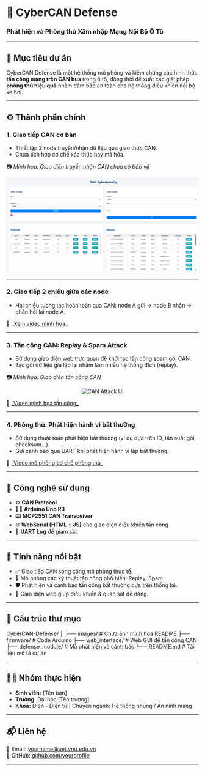 # 🚗 CyberCAN Defense  
### Phát hiện và Phòng thủ Xâm nhập Mạng Nội Bộ Ô Tô

---

## 📌 Mục tiêu dự án

CyberCAN Defense là một hệ thống mô phỏng và kiểm chứng các hình thức **tấn công mạng trên CAN bus** trong ô tô, đồng thời đề xuất các giải pháp **phòng thủ hiệu quả** nhằm đảm bảo an toàn cho hệ thống điều khiển nội bộ xe hơi.

---

## ⚙️ Thành phần chính

### 1. Giao tiếp CAN cơ bản
- Thiết lập 2 node truyền/nhận dữ liệu qua giao thức CAN.
- Chưa tích hợp cơ chế xác thực hay mã hóa.
  
📷 *Minh họa: Giao diện truyền nhận CAN chưa có bảo vệ*

<p align="center">
  <img src="images/TRXCAN.png" alt="CAN Interface" width="600"/>
</p>

---

### 2. Giao tiếp 2 chiều giữa các node
- Hai chiều tương tác hoàn toàn qua CAN: node A gửi → node B nhận → phản hồi lại node A.
  
🔗 [\_Xem video minh họa\_](https://drive.google.com/file/d/1IhzmS7N2qZ4zpnPbRHyV2St-RuTUCvO9/view?usp=sharing)

---

### 3. Tấn công CAN: Replay & Spam Attack

- Sử dụng giao diện web trực quan để khởi tạo tấn công spam gói CAN.
- Tạo gói dữ liệu giả lặp lại nhằm làm nhiễu hệ thống đích (replay).
  
📷 *Minh họa: Giao diện tấn công CAN*

<p align="center">
  <img src="images/CAN_Attack_Interface.png" alt="CAN Attack UI" width="600"/>
</p>

🔗 [\_Video minh họa tấn công\_](https://drive.google.com/file/d/1KyYhAsOvQhmhLoRIDh1QBbgJA2HXZJNm/view?usp=sharing)

---

### 4. Phòng thủ: Phát hiện hành vi bất thường

- Sử dụng thuật toán phát hiện bất thường (ví dụ dựa trên ID, tần suất gói, checksum...).
- Gửi cảnh báo qua UART khi phát hiện hành vi lặp bất thường.

🔗 [\_Video mô phỏng cơ chế phòng thủ\_](https://drive.google.com/file/d/1eXdn-9znkbpUbPmOYnzGprltFy_cdC5y/view?usp=sharing)

---

## 🧰 Công nghệ sử dụng

- ⚙️ **CAN Protocol**
- 👨‍💻 **Arduino Uno R3**
- 📟 **MCP2551 CAN Transceiver**
- 🌐 **WebSerial (HTML + JS)** cho giao diện điều khiển tấn công
- 📡 **UART Log** để giám sát

---

## 🧠 Tính năng nổi bật

- ✅ Giao tiếp CAN song công mô phỏng thực tế.
- 🛑 Mô phỏng các kỹ thuật tấn công phổ biến: Replay, Spam.
- 🛡️ Phát hiện và cảnh báo tấn công bất thường dựa trên thống kê.
- 🔎 Giao diện web giúp điều khiển & quan sát dễ dàng.

---

## 📁 Cấu trúc thư mục

CyberCAN-Defense/
│
├── images/ # Chứa ảnh minh họa README
├── firmware/ # Code Arduino
├── web_interface/ # Web GUI để tấn công CAN
├── defense_module/ # Mã phát hiện và cảnh báo
└── README.md # Tài liệu mô tả dự án


---

## 👩‍💻 Nhóm thực hiện

- **Sinh viên:** [Tên bạn]
- **Trường:** Đại học [Tên trường]
- **Khoa:** Điện - Điện tử | Chuyên ngành: Hệ thống nhúng / An ninh mạng

---

## 📬 Liên hệ

📧 Email: yourname@uet.vnu.edu.vn  
🔗 GitHub: [github.com/yourprofile](https://github.com/yourprofile)

---


